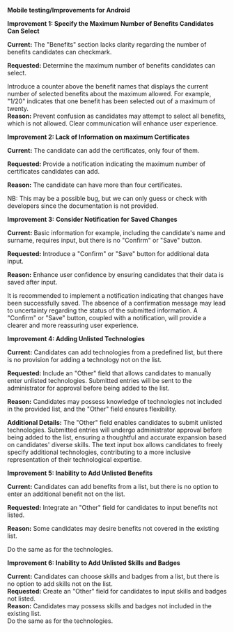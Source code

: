 **Mobile testing/Improvements for Android**

**Improvement 1: Specify the Maximum Number of Benefits Candidates Can
Select**

**Current:** The "Benefits" section lacks clarity regarding the number
of benefits candidates can checkmark.

**Requested:** Determine the maximum number of benefits candidates can
select.

Introduce a counter above the benefit names that displays the current
number of selected benefits about the maximum allowed. For example,
"1/20" indicates that one benefit has been selected out of a maximum of
twenty.  
**Reason:** Prevent confusion as candidates may attempt to select all
benefits, which is not allowed. Clear communication will enhance user
experience.

**Improvement 2: Lack of Information on maximum Certificates**

**Current:** The candidate can add the certificates, only four of them.

**Requested:** Provide a notification indicating the maximum number of
certificates candidates can add.

**Reason:** The candidate can have more than four certificates.

NB: This may be a possible bug, but we can only guess or check with
developers since the documentation is not provided.

**Improvement 3:** **Consider Notification for Saved Changes**

**Current:** Basic information for example, including the candidate's
name and surname, requires input, but there is no "Confirm" or "Save"
button.

**Requested:** Introduce a "Confirm" or "Save" button for additional
data input.

**Reason:** Enhance user confidence by ensuring candidates that their
data is saved after input.

It is recommended to implement a notification indicating that changes
have been successfully saved. The absence of a confirmation message may
lead to uncertainty regarding the status of the submitted information. A
"Confirm" or "Save" button, coupled with a notification, will provide a
clearer and more reassuring user experience.

**Improvement 4: Adding Unlisted Technologies**

**Current:** Candidates can add technologies from a predefined list, but
there is no provision for adding a technology not on the list.

**Requested:** Include an "Other" field that allows candidates to
manually enter unlisted technologies. Submitted entries will be sent to
the administrator for approval before being added to the list.

**Reason:** Candidates may possess knowledge of technologies not
included in the provided list, and the "Other" field ensures
flexibility.

**Additional Details:** The "Other" field enables candidates to submit
unlisted technologies. Submitted entries will undergo administrator
approval before being added to the list, ensuring a thoughtful and
accurate expansion based on candidates' diverse skills. The text input
box allows candidates to freely specify additional technologies,
contributing to a more inclusive representation of their technological
expertise.

**Improvement 5: Inability to Add Unlisted Benefits**

**Current:** Candidates can add benefits from a list, but there is no
option to enter an additional benefit not on the list.

**Requested:** Integrate an "Other" field for candidates to input
benefits not listed.

**Reason:** Some candidates may desire benefits not covered in the
existing list.

Do the same as for the technologies.

**Improvement 6: Inability to Add Unlisted Skills and Badges**

**Current:** Candidates can choose skills and badges from a list, but
there is no option to add skills not on the list.  
**Requested:** Create an "Other" field for candidates to input skills
and badges not listed.  
**Reason:** Candidates may possess skills and badges not included in the
existing list.  
Do the same as for the technologies.

